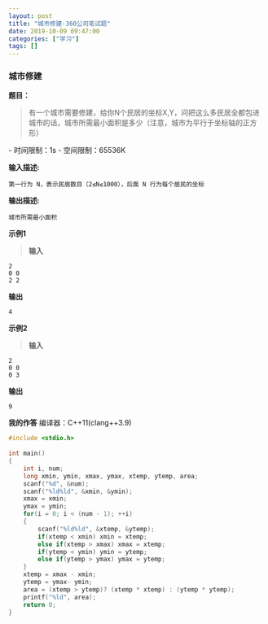 ```yaml
---
layout: post
title: "城市修建-360公司笔试题"
date: 2019-10-09 09:47:00
categories: ["学习"]
tags: []
---
```

<h3>城市修建</h3>
<b>题目：</b>
<blockquote>有一个城市需要修建，给你N个民居的坐标X,Y，问把这么多民居全都包进城市的话，城市所需最小面积是多少（注意，城市为平行于坐标轴的正方形）</blockquote>
- 时间限制：1s
- 空间限制：65536K
<!--more-->

**输入描述:**
```
第一行为 N，表示民居数目（2≤N≤1000），后面 N 行为每个居民的坐标
```
**输出描述:**
```
城市所需最小面积
```
**示例1**
> **输入**
```
2
0 0
2 2
```
**输出**
```
4
```

**示例2**
> **输入**
```
2
0 0
0 3
```
**输出**
```
9
```

**我的作答**
编译器：C++11(clang++3.9)
```cpp
#include <stdio.h>
 
int main()
{
    int i, num;
    long xmin, ymin, xmax, ymax, xtemp, ytemp, area;
    scanf("%d", &num);
    scanf("%ld%ld", &xmin, &ymin);
    xmax = xmin;
    ymax = ymin;
    for(i = 0; i < (num - 1); ++i)
    {
        scanf("%ld%ld", &xtemp, &ytemp);
        if(xtemp < xmin) xmin = xtemp;
        else if(xtemp > xmax) xmax = xtemp;
        if(ytemp < ymin) ymin = ytemp;
        else if(ytemp > ymax) ymax = ytemp;
    }
    xtemp = xmax - xmin;
    ytemp = ymax- ymin;
    area = (xtemp > ytemp)? (xtemp * xtemp) : (ytemp * ytemp);
    printf("%ld", area);
    return 0;
}
```
